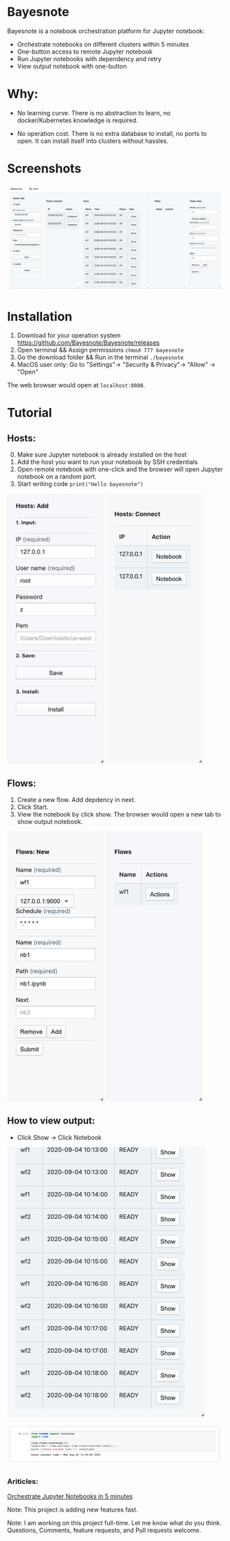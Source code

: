 # Bayesnote
Bayesnote is a notebook orchestration platform for Jupyter notebook:
-  Orchestrate notebooks on different clusters within 5 minutes
-  One-button access to remote Jupyter notebook
-  Run Jupyter notebooks with dependency and retry
-  View output notebook with one-button

# Why:

- No learning curve. There is no abstraction to learn, no docker/Kubernetes knowledge is required.

- No operation cost. There is no extra database to install, no ports to open. It can install itself into clusters without hassles.

# Screenshots
![](.github/full.png)

# Installation
1. Download for your operation system https://github.com/Bayesnote/Bayesnote/releases
2. Open terminal && Assign permissions `chmod 777 bayesnote`
3. Go the download folder && Run in the terminal `./bayesnote`
4. MacOS user only: Go to "Settings"-> "Security & Privacy"-> "Allow" -> "Open"

The web browser would open at `localhost:8080`.

# Tutorial

## Hosts: 
0. Make sure Jupyter notebook is already installed on the host
1. Add the host you want to run your notebook by SSH credentials
2. Open remote notebook with one-click and the browser will open Jupyter notebook on a random port.
3. Start writing code `print("Hello bayesnote")`

![](.github/host_add.gif)
![](.github/host_connect.png)

## Flows:
1. Create a new flow. Add depdency in next.
2. Click Start.
3. View the notebook by click show. The browser would open a new tab to show output notebook.

![](.github/flow_add.png)
![](.github/flow_action.gif)

## How to view output:
- Click Show -> Click Notebook

![](.github/flow_run.png)

![](.github/output.png)

### Ariticles:
[Orchestrate Jupyter Notebooks in 5 minutes](
https://medium.com/@josephtengpeng/how-to-orcestrate-jupyter-notebooks-752aa8081208?source=friends_link&sk=822a3762328a807f321f294782bf489a")

Note: This project is adding new features fast.

Note: I am working on this project full-time. Let me know what do you think. Questions, Comments, feature requests, and Pull requests welcome.